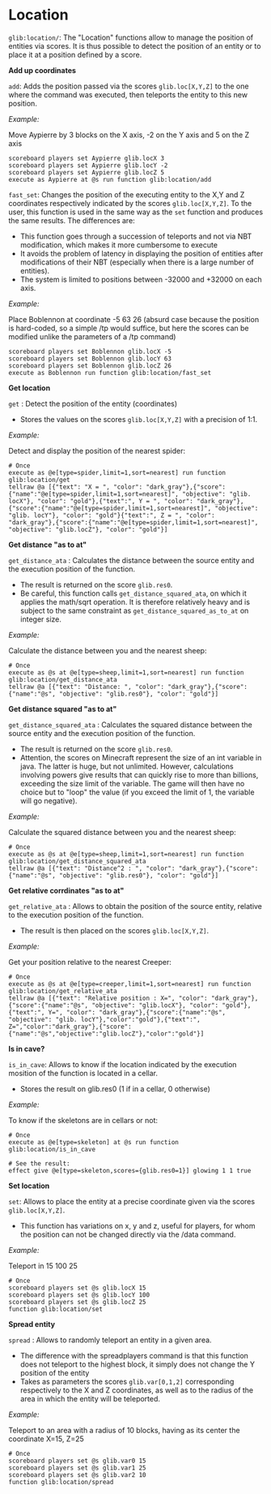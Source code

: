 # Location

`glib:location/`: The "Location" functions allow to manage the position of entities via scores. It is thus possible to detect the position of an entity or to place it at a position defined by a score.

**Add up coordinates**

`add`: Adds the position passed via the scores `glib.loc[X,Y,Z]` to the one where the command was executed, then teleports the entity to this new position.

*Example:*

Move Aypierre by 3 blocks on the X axis, -2 on the Y axis and 5 on the Z axis
```
scoreboard players set Aypierre glib.locX 3
scoreboard players set Aypierre glib.locY -2
scoreboard players set Aypierre glib.locZ 5
execute as Aypierre at @s run function glib:location/add
```

`fast_set`<span dir="">: Changes the position of the executing entity to the X,Y and Z coordinates respectively indicated by the scores </span>`glib.loc[X,Y,Z]`<span dir="">. To the user, this function is used in the same way as the </span>`set`<span dir=""> function and produces the same results. The differences are:</span>
* This function goes through a succession of teleports and not via NBT modification, which makes it more cumbersome to execute
* It avoids the problem of latency in displaying the position of entities after modifications of their NBT (especially when there is a large number of entities).
* The system is limited to positions between -32000 and +32000 on each axis.

*Example:*

Place Boblennon at coordinate -5 63 26 (absurd case because the position is hard-coded, so a simple /tp would suffice, but here the scores can be modified unlike the parameters of a /tp command)
```
scoreboard players set Boblennon glib.locX -5
scoreboard players set Boblennon glib.locY 63
scoreboard players set Boblennon glib.locZ 26
execute as Boblennon run function glib:location/fast_set
```

**Get location**

`get` : Detect the position of the entity (coordinates)
* Stores the values on the scores `glib.loc[X,Y,Z]` with a precision of 1:1.

*Example:*

Detect and display the position of the nearest spider:
```
# Once
execute as @e[type=spider,limit=1,sort=nearest] run function glib:location/get
tellraw @a [{"text": "X = ", "color": "dark_gray"},{"score":{"name":"@e[type=spider,limit=1,sort=nearest]", "objective": "glib. locX"}, "color": "gold"},{"text":", Y = ", "color": "dark_gray"},{"score":{"name":"@e[type=spider,limit=1,sort=nearest]", "objective": "glib. locY"}, "color": "gold"}{"text":", Z = ", "color": "dark_gray"},{"score":{"name":"@e[type=spider,limit=1,sort=nearest]", "objective": "glib.locZ"}, "color": "gold"}]
```

**Get distance "as to at"**

`get_distance_ata` : Calculates the distance between the source entity and the execution position of the function.
* The result is returned on the score `glib.res0`.
* Be careful, this function calls `get_distance_squared_ata`, on which it applies the math/sqrt operation. It is therefore relatively heavy and is subject to the same constraint as `get_distance_squared_as_to_at` on integer size.

*Example:*

Calculate the distance between you and the nearest sheep:
```
# Once
execute as @s at @e[type=sheep,limit=1,sort=nearest] run function glib:location/get_distance_ata
tellraw @a [{"text": "Distance: ", "color": "dark_gray"},{"score":{"name":"@s", "objective": "glib.res0"}, "color": "gold"}]
```

**Get distance squared "as to at"**

`get_distance_squared_ata` : Calculates the squared distance between the source entity and the execution position of the function.
* The result is returned on the score `glib.res0`.
* Attention, the scores on Minecraft represent the size of an int variable in java. The latter is huge, but not unlimited. However, calculations involving powers give results that can quickly rise to more than billions, exceeding the size limit of the variable. The game will then have no choice but to "loop" the value (if you exceed the limit of 1, the variable will go negative).

*Example:*

Calculate the squared distance between you and the nearest sheep:
```
# Once
execute as @s at @e[type=sheep,limit=1,sort=nearest] run function glib:location/get_distance_squared_ata
tellraw @a [{"text": "Distance^2 : ", "color": "dark_gray"},{"score":{"name":"@s", "objective": "glib.res0"}, "color": "gold"}]
```

**Get relative corrdinates "as to at"**

`get_relative_ata` : Allows to obtain the position of the source entity, relative to the execution position of the function.
* The result is then placed on the scores `glib.loc[X,Y,Z]`.

*Example:*

Get your position relative to the nearest Creeper:
```
# Once
execute as @s at @e[type=creeper,limit=1,sort=nearest] run function glib:location/get_relative_ata
tellraw @a [{"text": "Relative position : X=", "color": "dark_gray"},{"score":{"name":"@s", "objective": "glib.locX"}, "color": "gold"},{"text":", Y=", "color": "dark_gray"},{"score":{"name":"@s", "objective": "glib. locY"},"color":"gold"},{"text":", Z=","color":"dark_gray"},{"score":{"name":"@s","objective":"glib.locZ"},"color":"gold"}]
```

**Is in cave?**

`is_in_cave`: Allows to know if the location indicated by the execution mosition of the function is located in a cellar.
  * Stores the result on glib.res0 (1 if in a cellar, 0 otherwise)

*Example:*

To know if the skeletons are in cellars or not:
```
# Once
execute as @e[type=skeleton] at @s run function glib:location/is_in_cave

# See the result:
effect give @e[type=skeleton,scores={glib.res0=1}] glowing 1 1 true
```

**Set location**

`set`: Allows to place the entity at a precise coordinate given via the scores `glib.loc[X,Y,Z]`.
* This function has variations on x, y and z, useful for players, for whom the position can not be changed directly via the /data command.

*Example:*

Teleport in 15 100 25
```
# Once
scoreboard players set @s glib.locX 15
scoreboard players set @s glib.locY 100
scoreboard players set @s glib.locZ 25
function glib:location/set
```

**Spread entity**

`spread` : Allows to randomly teleport an entity in a given area.
* The difference with the spreadplayers command is that this function does not teleport to the highest block, it simply does not change the Y position of the entity
* Takes as parameters the scores `glib.var[0,1,2]` corresponding respectively to the X and Z coordinates, as well as to the radius of the area in which the entity will be teleported.

*Example:*

Teleport to an area with a radius of 10 blocks, having as its center the coordinate X=15, Z=25
```
# Once
scoreboard players set @s glib.var0 15
scoreboard players set @s glib.var1 25
scoreboard players set @s glib.var2 10
function glib:location/spread
```